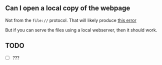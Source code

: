 ## Can I open a local copy of the webpage

Not from the `file://` protocol.  That will likely produce [this error](https://stackoverflow.com/questions/52919331/access-to-script-at-from-origin-null-has-been-blocked-by-cors-policy)

But if you can serve the files using a local webserver, then it should work.

## TODO

- [ ] ???
